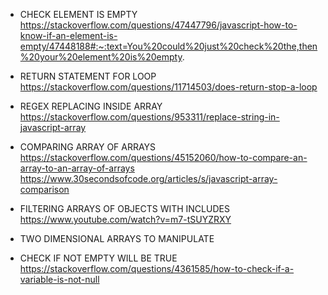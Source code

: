 - CHECK ELEMENT IS EMPTY
  https://stackoverflow.com/questions/47447796/javascript-how-to-know-if-an-element-is-empty/47448188#:~:text=You%20could%20just%20check%20the,then%20your%20element%20is%20empty.

- RETURN STATEMENT FOR LOOP
  https://stackoverflow.com/questions/11714503/does-return-stop-a-loop

- REGEX REPLACING INSIDE ARRAY
  https://stackoverflow.com/questions/953311/replace-string-in-javascript-array

- COMPARING ARRAY OF ARRAYS
  https://stackoverflow.com/questions/45152060/how-to-compare-an-array-to-an-array-of-arrays
  https://www.30secondsofcode.org/articles/s/javascript-array-comparison

- FILTERING ARRAYS OF OBJECTS WITH INCLUDES
  https://www.youtube.com/watch?v=m7-tSUYZRXY

- TWO DIMENSIONAL ARRAYS TO MANIPULATE

- CHECK IF NOT EMPTY WILL BE TRUE
  https://stackoverflow.com/questions/4361585/how-to-check-if-a-variable-is-not-null
